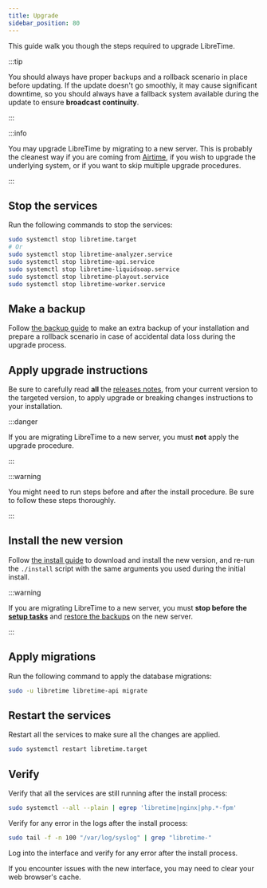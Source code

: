 ```yaml
---
title: Upgrade
sidebar_position: 80
---
```


This guide walk you though the steps required to upgrade LibreTime.

:::tip

You should always have proper backups and a rollback scenario in place before updating. If the update doesn't go smoothly, it may cause significant downtime, so you should always have a fallback system available during the update to ensure **broadcast continuity**.

:::

:::info

You may upgrade LibreTime by migrating to a new server. This is probably the cleanest way if you are coming from [Airtime](./migrate-from-airtime.md), if you wish to upgrade the underlying system, or if you want to skip multiple upgrade procedures.

:::

## Stop the services

Run the following commands to stop the services:

```bash
sudo systemctl stop libretime.target
# Or
sudo systemctl stop libretime-analyzer.service
sudo systemctl stop libretime-api.service
sudo systemctl stop libretime-liquidsoap.service
sudo systemctl stop libretime-playout.service
sudo systemctl stop libretime-worker.service
```

## Make a backup

Follow [the backup guide](../backup.md) to make an extra backup of your installation and prepare a rollback scenario in case of accidental data loss during the upgrade process.

## Apply upgrade instructions

Be sure to carefully read **all** the [releases notes](../../releases/README.md), from your current version to the targeted version, to apply upgrade or breaking changes instructions to your installation.

:::danger

If you are migrating LibreTime to a new server, you must **not** apply the upgrade procedure.

:::

:::warning

You might need to run steps before and after the install procedure. Be sure to follow these steps thoroughly.

:::

## Install the new version

Follow [the install guide](./README.md#download) to download and install the new version, and re-run the `./install` script with the same arguments you used during the initial install.

:::warning

If you are migrating LibreTime to a new server, you must **stop before the [setup tasks](./README.md#setup)** and [restore the backups](../backup.md#restore-a-backup) on the new server.

:::

## Apply migrations

Run the following command to apply the database migrations:

```bash
sudo -u libretime libretime-api migrate
```

## Restart the services

Restart all the services to make sure all the changes are applied.

```bash
sudo systemctl restart libretime.target
```

## Verify

Verify that all the services are still running after the install process:

```bash
sudo systemctl --all --plain | egrep 'libretime|nginx|php.*-fpm'
```

Verify for any error in the logs after the install process:

```bash
sudo tail -f -n 100 "/var/log/syslog" | grep "libretime-"
```

Log into the interface and verify for any error after the install process.

If you encounter issues with the new interface, you may need to clear your web browser's cache.
